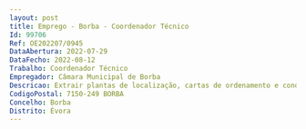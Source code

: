 ```yaml
--- 
layout: post
title: Emprego - Borba - Coordenador Técnico
Id: 99706
Ref: OE202207/0945
DataAbertura: 2022-07-29
DataFecho: 2022-08-12
Trabalho: Coordenador Técnico
Empregador: Câmara Municipal de Borba
Descricao: Extrair plantas de localização, cartas de ordenamento e condicionantes de instrumentos de planeamento, de forma a garantir o esclarecimento dos interessados, e correta instrução de pedidos apresentados no Município, ou noutras entidades  Assegurar a atualização de dados no Sistema de Informação Geográfica do Município  Assegurar a organização, manutenção e desenvolvimento de um Sistema de Informação Geográfica e desenvolver ferramentas necessárias à classificação, divulgação e utilização da informação georreferenciada  Elaborar o cadastro de infraestruturas de rede (viária, saneamento, abastecimento, de água, resíduos, combate a incêndios, comunicações eletrónicas, elétrica, gás, telecomunicações e outras), integradas ou a integrar no domínio público municipal  Coordenar a cartografia com a CIMAC (emissão de extratos cartográficos, presenciais, online, detetar problemas no portal, atualização de cartografia temática)  Criar normas gráficas para a entrega de peças desenhadas, nos pedidos apresentados, em formato digital, ao abrigo do Regime Jurídico de Edificação e Urbanização  Apoiar a elaboração e coordenação de PDMFCI, POM, e outros planos e relatórios anuais e trimestrais através de fornecimento, recolha e tratamento de informação  Gerir os dados disponibilizados pela ERSAR  Colaborar com entidades no domínio da Segurança Pública  Partilhar dados abertos na prossecução da transparência e colaboração com entidades, empresas e particulares
CodigoPostal: 7150-249 BORBA
Concelho: Borba
Distrito: Évora
--- 
```

